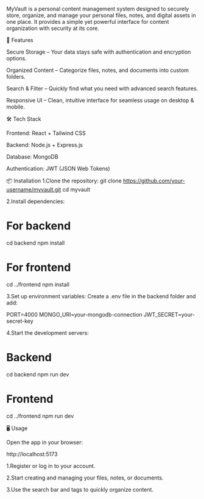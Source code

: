 MyVault is a personal content management system designed to securely store, organize, and manage your personal files, notes, and digital assets in one place. It provides a simple yet powerful interface for content organization with security at its core.

🚀 Features

Secure Storage – Your data stays safe with authentication and encryption options.

Organized Content – Categorize files, notes, and documents into custom folders.

Search & Filter – Quickly find what you need with advanced search features.

Responsive UI – Clean, intuitive interface for seamless usage on desktop & mobile.

🛠️ Tech Stack

Frontend: React + Tailwind CSS

Backend: Node.js + Express.js

Database: MongoDB 

Authentication: JWT (JSON Web Tokens)

📦 Installation
1.Clone the repository:
git clone https://github.com/your-username/myvault.git
cd myvault

2.Install dependencies:
# For backend
cd backend
npm install

# For frontend
cd ../frontend
npm install

3.Set up environment variables:
Create a .env file in the backend folder and add:

PORT=4000
MONGO_URI=your-mongodb-connection
JWT_SECRET=your-secret-key

4.Start the development servers:

# Backend
cd backend
npm run dev

# Frontend
cd ../frontend
npm run dev

🖥️ Usage

Open the app in your browser:

http://localhost:5173

1.Register or log in to your account.

2.Start creating and managing your files, notes, or documents.

3.Use the search bar and tags to quickly organize content.

